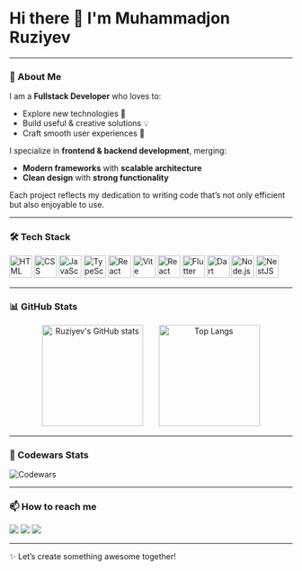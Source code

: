 
# Hi there 👋 I'm Muhammadjon Ruziyev  

---

### 🌟 About Me  

I am a **Fullstack Developer** who loves to:  
- Explore new technologies 🚀  
- Build useful & creative solutions 💡  
- Craft smooth user experiences 🎨  

I specialize in **frontend & backend development**, merging:  
- **Modern frameworks** with **scalable architecture**  
- **Clean design** with **strong functionality**  

Each project reflects my dedication to writing code that’s not only efficient but also enjoyable to use.  

---

### 🛠 Tech Stack

<p align="left">
  <img src="https://cdn.jsdelivr.net/gh/devicons/devicon@latest/icons/html5/html5-original.svg" width="40" height="40" alt="HTML" title="HTML"/>
  <img src="https://cdn.jsdelivr.net/gh/devicons/devicon@latest/icons/css3/css3-original.svg" width="40" height="40" alt="CSS" title="CSS"/>
  <img src="https://cdn.jsdelivr.net/gh/devicons/devicon@latest/icons/javascript/javascript-original.svg" width="40" height="40" alt="JavaScript" title="JavaScript"/>
  <img src="https://cdn.jsdelivr.net/gh/devicons/devicon@latest/icons/typescript/typescript-original.svg" width="40" height="40" alt="TypeScript" title="TypeScript"/>
  <img src="https://cdn.jsdelivr.net/gh/devicons/devicon@latest/icons/react/react-original.svg" width="40" height="40" alt="React" title="React"/>
  <img src="https://cdn.jsdelivr.net/gh/devicons/devicon@latest/icons/vite/vite-original.svg" width="40" height="40" alt="Vite" title="Vite"/>
  <img src="https://img.shields.io/badge/React%20Native-61DAFB?style=flat&logo=react&logoColor=000" height="40" alt="React Native" title="React Native"/>
  <img src="https://cdn.jsdelivr.net/gh/devicons/devicon@latest/icons/flutter/flutter-original.svg" width="40" height="40" alt="Flutter" title="Flutter"/>
  <img src="https://cdn.jsdelivr.net/gh/devicons/devicon@latest/icons/dart/dart-original.svg" width="40" height="40" alt="Dart" title="Dart"/>
  <img src="https://cdn.jsdelivr.net/gh/devicons/devicon@latest/icons/nodejs/nodejs-original.svg" width="40" height="40" alt="Node.js" title="Node.js"/>
  <img src="https://cdn.jsdelivr.net/gh/devicons/devicon@latest/icons/nestjs/nestjs-original.svg" width="40" height="40" alt="NestJS" title="NestJS"/>
</p>

---

### 📊 GitHub Stats

<p align="center">
  <img src="https://github-readme-stats.vercel.app/api?username=ruziyev01&show_icons=true&theme=radical" alt="Ruziyev's GitHub stats" height="180"/>
  &nbsp;&nbsp;&nbsp;&nbsp;&nbsp;
  <img src="https://github-readme-stats.vercel.app/api/top-langs/?username=ruziyev01&layout=compact&theme=radical" alt="Top Langs" height="180"/>
</p>

---

### 🥋 Codewars Stats  

![Codewars](https://www.codewars.com/users/ruziyev01/badges/large)

---

### 📫 How to reach me  

<p align="left">
  <a href="mailto:ruziyev01@list.ru"><img src="https://img.shields.io/badge/-Gmail-D14836?style=flat&logo=gmail&logoColor=white"/></a>
  <a href="https://t.me/scooby_bolshoy"><img src="https://img.shields.io/badge/-Telegram-2CA5E0?style=flat&logo=telegram&logoColor=white"/></a>
  <a href="https://github.com/ruziyev01"><img src="https://img.shields.io/badge/-GitHub-181717?style=flat&logo=github&logoColor=white"/></a>
</p>

---
✨ Let’s create something awesome together!
